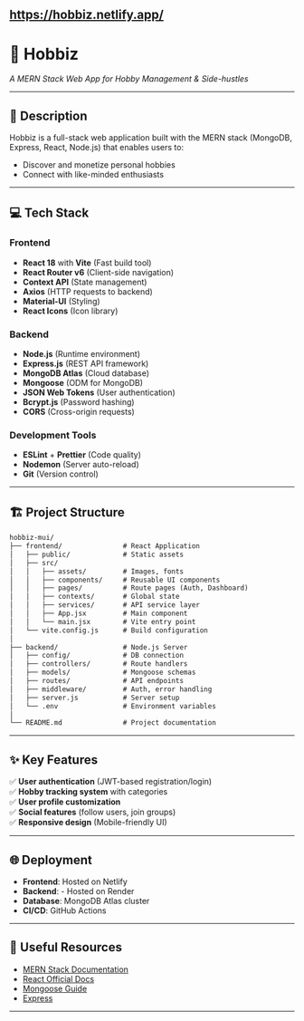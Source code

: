 https://hobbiz.netlify.app/
---

# 🚀 **Hobbiz**  
*A MERN Stack Web App for Hobby Management & Side-hustles*  

---

## 📖 **Description**  
Hobbiz is a full-stack web application built with the MERN stack (MongoDB, Express, React, Node.js) that enables users to:  
- Discover and monetize personal hobbies  
- Connect with like-minded enthusiasts  

---

## 💻 **Tech Stack**  
### **Frontend**  
- **React 18** with **Vite** (Fast build tool)  
- **React Router v6** (Client-side navigation)  
- **Context API** (State management)  
- **Axios** (HTTP requests to backend)  
- **Material-UI** (Styling)  
- **React Icons** (Icon library)  

### **Backend**  
- **Node.js** (Runtime environment)  
- **Express.js** (REST API framework)  
- **MongoDB Atlas** (Cloud database)  
- **Mongoose** (ODM for MongoDB)  
- **JSON Web Tokens** (User authentication)  
- **Bcrypt.js** (Password hashing)  
- **CORS** (Cross-origin requests)  

### **Development Tools**  
- **ESLint** + **Prettier** (Code quality)  
- **Nodemon** (Server auto-reload)  
- **Git** (Version control)  

---

## 🏗 **Project Structure**  
```markdown
hobbiz-mui/
├── frontend/               # React Application
│   ├── public/             # Static assets
│   ├── src/
│   │   ├── assets/         # Images, fonts
│   │   ├── components/     # Reusable UI components
│   │   ├── pages/          # Route pages (Auth, Dashboard)
│   │   ├── contexts/       # Global state
│   │   ├── services/       # API service layer
│   │   ├── App.jsx         # Main component
│   │   └── main.jsx        # Vite entry point
│   └── vite.config.js      # Build configuration
│
├── backend/                # Node.js Server
│   ├── config/             # DB connection
│   ├── controllers/        # Route handlers
│   ├── models/             # Mongoose schemas
│   ├── routes/             # API endpoints
│   ├── middleware/         # Auth, error handling
│   ├── server.js           # Server setup
│   └── .env                # Environment variables
│
└── README.md               # Project documentation
```

---

## ✨ **Key Features**  
✅ **User authentication** (JWT-based registration/login)  
✅ **Hobby tracking system** with categories  
✅ **User profile customization**  
✅ **Social features** (follow users, join groups)  
✅ **Responsive design** (Mobile-friendly UI)  

---

## 🌐 **Deployment**  
- **Frontend**: Hosted on Netlify 
- **Backend**: - Hosted on Render
- **Database**: MongoDB Atlas cluster  
- **CI/CD**: GitHub Actions  

---

## 🔗 **Useful Resources**  
- [MERN Stack Documentation](https://www.mongodb.com/mern-stack)  
- [React Official Docs](https://react.dev/)  
- [Mongoose Guide](https://mongoosejs.com/docs/guide.html)  
- [Express](https://expressjs.com/)

---
